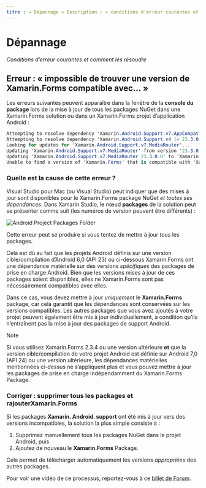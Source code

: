 ```yaml
---
titre : « Dépannage » Description : « conditions d’erreur courantes et comment les résoudre » ms. topic : Troubleshooting ms. Prod : xamarin ms. AssetID : 63291951-7375-4CBF-BCC3-2E4AD157A2C8 ms. Technology : xamarin-Forms Author : davidbritch ms. Author : dabritch ms. Date : 04/25/2017 No-Loc : [ Xamarin.Forms , Xamarin.Essentials ]
---
```


# <a name="troubleshooting"></a>Dépannage

_Conditions d’erreur courantes et comment les résoudre_

## <a name="error-unable-to-find-a-version-of-xamarinforms-compatible-with"></a>Erreur : « impossible de trouver une version de Xamarin.Forms compatible avec... »

Les erreurs suivantes peuvent apparaître dans la fenêtre de la **console du package** lors de la mise à jour de tous les packages NuGet dans une Xamarin.Forms solution ou dans un Xamarin.Forms projet d’application Android :

```csharp
Attempting to resolve dependency 'Xamarin.Android.Support.v7.AppCompat (= 23.3.0.0)'.
Attempting to resolve dependency 'Xamarin.Android.Support.v4 (= 23.3.0.0)'.
Looking for updates for 'Xamarin.Android.Support.v7.MediaRouter'...
Updating 'Xamarin.Android.Support.v7.MediaRouter' from version '23.3.0.0' to '23.3.1.0' in project 'Todo.Droid'.
Updating 'Xamarin.Android.Support.v7.MediaRouter 23.3.0.0' to 'Xamarin.Android.Support.v7.MediaRouter 23.3.1.0' failed.
Unable to find a version of 'Xamarin.Forms' that is compatible with 'Xamarin.Android.Support.v7.MediaRouter 23.3.0.0'.
```

### <a name="what-causes-this-error"></a>Quelle est la cause de cette erreur ?

Visual Studio pour Mac (ou Visual Studio) peut indiquer que des mises à jour sont disponibles pour le Xamarin.Forms package NuGet *et toutes ses dépendances*. Dans Xamarin Studio, le nœud **packages** de la solution peut se présenter comme suit (les numéros de version peuvent être différents) :

![](images/updates-available.png "Android Project Packages Folder")

Cette erreur peut se produire si vous tentez de mettre à jour _tous_ les packages.

Cela est dû au fait que les projets Android définis sur une version cible/compilation d’Android 6,0 (API 23) ou ci-dessous Xamarin.Forms ont une dépendance matérielle sur des versions *spécifiques* des packages de prise en charge Android. Bien que les versions mises à jour de ces packages soient disponibles, elles ne Xamarin.Forms sont pas nécessairement compatibles avec elles.

Dans ce cas, vous devez mettre à jour _uniquement_ le **Xamarin.Forms** package, car cela garantit que les dépendances sont conservées sur les versions compatibles. Les autres packages que vous avez ajoutés à votre projet peuvent également être mis à jour individuellement, à condition qu’ils n’entraînent pas la mise à jour des packages de support Android.

> [!NOTE]
> Si vous utilisez Xamarin.Forms 2.3.4 ou une version ultérieure **et** que la version cible/compilation de votre projet Android est définie sur Android 7,0 (API 24) ou une version ultérieure, les dépendances matérielles mentionnées ci-dessus ne s’appliquent plus et vous pouvez mettre à jour les packages de prise en charge indépendamment du Xamarin.Forms Package.

### <a name="fix-remove-all-packages-and-re-add-xamarinforms"></a>Corriger : supprimer tous les packages et rajouterXamarin.Forms

Si les packages **Xamarin. Android. support** ont été mis à jour vers des versions incompatibles, la solution la plus simple consiste à :

1. Supprimez manuellement tous les packages NuGet dans le projet Android, puis
2. Ajoutez de nouveau le **Xamarin.Forms** Package.

Cela permet de télécharger automatiquement les versions *appropriées* des autres packages.

Pour voir une vidéo de ce processus, reportez-vous à ce [billet de Forum](https://forums.xamarin.com/discussion/comment/170012/#Comment_170012).
